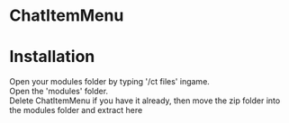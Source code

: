 # ChatItemMenu  
# Installation  
Open your modules folder by typing '/ct files' ingame.  
Open the 'modules' folder.  
Delete ChatItemMenu if you have it already, then move the zip folder into the modules folder and extract here  
